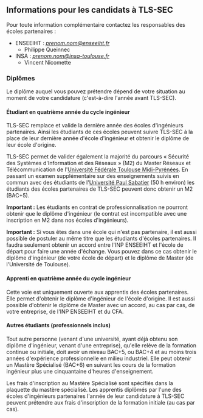 ## Informations pour les candidats à TLS-SEC

Pour toute information complémentaire contactez les responsables des écoles
partenaires :

* ENSEEIHT : *prenom.nom@enseeiht.fr*
  * Philippe Queinnec
* INSA : *prenom.nom@insa-toulouse.fr*
  * Vincent Nicomette

### Diplômes

Le diplôme auquel vous pouvez prétendre dépend de votre situation au moment de votre candidature (c'est-à-dire l'année avant TLS-SEC).

#### Étudiant en quatrième année du cycle ingénieur

TLS-SEC remplace et valide la dernière année des écoles d'ingénieurs partenaires. Ainsi les étudiants de ces écoles peuvent suivre TLS-SEC à la place de leur dernière année d'école d'ingénieur et obtenir le diplôme de leur école d'origine. 

TLS-SEC permet de valider également la majorité du parcours « Sécurité des Systèmes d'Information et des Réseaux » (M2) du Master Réseaux et Télécommunication de l'[Université Fédérale Toulouse Midi-Pyrénées](http://www.univ-toulouse.fr/). En passant un examen supplémentaire sur des enseignements suivis en commun avec des étudiants de l'[Université Paul Sabatier](http://www.univ-tlse3.fr/) (50 h environ) les étudiants des écoles partenaires de TLS-SEC peuvent donc obtenir un M2 (BAC+5).

**Important :** Les étudiants en contrat de professionnalisation ne pourront obtenir que le diplôme d'ingénieur (le contrat est incompatible avec une inscription en M2 dans nos écoles d'ingénieurs).

**Important :** Si vous êtes dans une école qui n'est pas partenaire, il est aussi possible de postuler au même titre que les étudiants d'écoles partenaires. Il faudra seulement obtenir un accord entre l'INP ENSEEIHT et l'école de départ pour faire une année d'échange. Vous pouvez dans ce cas obtenir le diplôme d'ingénieur (de votre école de départ) et le diplôme de Master (de l'Université de Toulouse).

#### Apprenti en quatrième année du cycle ingénieur

Cette voie est uniquement ouverte aux apprentis des écoles partenaires. Elle permet d'obtenir le diplôme d'ingénieur de l'école d'origine. Il est aussi possible d'obtenir le diplôme de Master avec un accord, au cas par cas, de votre entreprise, de l'INP ENSEEIHT et du CFA.


#### Autres étudiants (professionnels inclus)

Tout autre personne (venant d'une université, ayant déjà obtenu son diplôme d'ingénieur, venant d'une entreprise), qu'elle relève de la formation continue ou initiale, doit avoir un niveau BAC+5, ou BAC+4 et au moins trois années d'expérience professionnelle en milieu industriel. Elle peut obtenir un Mastère Spécialisé (BAC+6) en suivant les cours de la formation ingénieur plus une cinquantaine d'heures d'enseignement.

Les frais d'inscription au Mastère Spécialisé sont spécifiés dans la plaquette du mastère spécialisé. Les apprentis diplômés par l'une des écoles d'ingénieurs partenaires l'année de leur candidature à TLS-SEC peuvent prétendre aux frais d'inscription de la formation initiale (au cas par cas).
